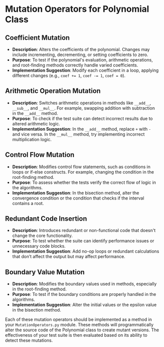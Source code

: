 # Mutation Operators for Polynomial Class

## Coefficient Mutation
- **Description**: Alters the coefficients of the polynomial. Changes may include incrementing, decrementing, or setting coefficients to zero.
- **Purpose**: To test if the polynomial's evaluation, arithmetic operations, and root-finding methods correctly handle varied coefficients.
- **Implementation Suggestion**: Modify each coefficient in a loop, applying different changes (e.g., `coef += 1`, `coef -= 1`, `coef = 0`).

## Arithmetic Operation Mutation
- **Description**: Switches arithmetic operations in methods like `__add__`, `__sub__`, and `__mul__`. For example, swapping addition with subtraction in the `__add__` method.
- **Purpose**: To check if the test suite can detect incorrect results due to altered arithmetic logic.
- **Implementation Suggestion**: In the `__add__` method, replace `+` with `-` and vice versa. In the `__mul__` method, try implementing incorrect multiplication logic.

## Control Flow Mutation
- **Description**: Modifies control flow statements, such as conditions in loops or if-else constructs. For example, changing the condition in the root-finding method.
- **Purpose**: To assess whether the tests verify the correct flow of logic in the algorithms.
- **Implementation Suggestion**: In the bisection method, alter the convergence condition or the condition that checks if the interval contains a root.

## Redundant Code Insertion
- **Description**: Introduces redundant or non-functional code that doesn't change the core functionality.
- **Purpose**: To test whether the suite can identify performance issues or unnecessary code blocks.
- **Implementation Suggestion**: Add no-op loops or redundant calculations that don’t affect the output but may affect performance.

## Boundary Value Mutation
- **Description**: Modifies the boundary values used in methods, especially in the root-finding method.
- **Purpose**: To test if the boundary conditions are properly handled in the algorithms.
- **Implementation Suggestion**: Alter the initial values or the epsilon value in the bisection method.

Each of these mutation operators should be implemented as a method in your `MutationOperators.py` module. These methods will programmatically alter the source code of the Polynomial class to create mutant versions. The effectiveness of your test suite is then evaluated based on its ability to detect these mutations.

